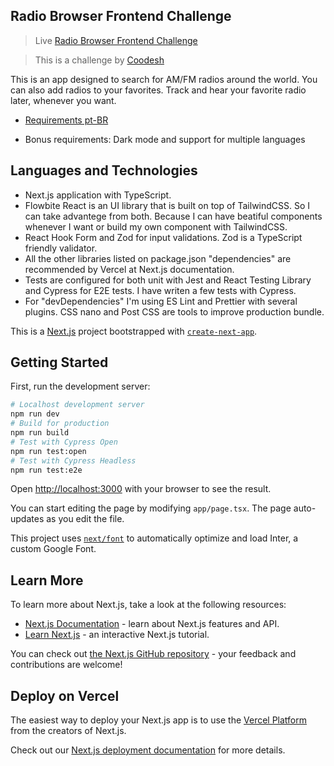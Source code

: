 ## Radio Browser Frontend Challenge

>  Live [Radio Browser Frontend Challenge](https://frontend-radio-browser-hugo-leonardo.vercel.app)

>  This is a challenge by [Coodesh](https://coodesh.com/)

This is an app designed to search for AM/FM radios around the world. You can also add radios to your favorites. Track and hear your favorite radio later, whenever you want.

- [Requirements pt-BR](https://github.com/hugoleonardodev/hugo-radio-browser?tab=readme-ov-file#obrigat%C3%B3rios)

- Bonus requirements: Dark mode and support for multiple languages

## Languages and Technologies

- Next.js application with TypeScript.
- Flowbite React is an UI library that is built on top of TailwindCSS. So I can take advantege from both. Because I can have beatiful components whenever I want or build my own component with TailwindCSS.
- React Hook Form and Zod for input validations. Zod is a TypeScript friendly validator.
- All the other libraries listed on package.json "dependencies" are recommended by Vercel at Next.js documentation.
- Tests are configured for both unit with Jest and React Testing Library and Cypress for E2E tests. I have writen a few tests with Cypress.
- For "devDependencies" I'm using ES Lint and Prettier with several plugins. CSS nano and Post CSS are tools to improve production bundle.

This is a [Next.js](https://nextjs.org/) project bootstrapped with [`create-next-app`](https://github.com/vercel/next.js/tree/canary/packages/create-next-app).

## Getting Started

First, run the development server:

```bash
# Localhost development server
npm run dev
# Build for production
npm run build
# Test with Cypress Open
npm run test:open
# Test with Cypress Headless
npm run test:e2e

```

Open [http://localhost:3000](http://localhost:3000) with your browser to see the result.

You can start editing the page by modifying `app/page.tsx`. The page auto-updates as you edit the file.

This project uses [`next/font`](https://nextjs.org/docs/basic-features/font-optimization) to automatically optimize and load Inter, a custom Google Font.

## Learn More

To learn more about Next.js, take a look at the following resources:

- [Next.js Documentation](https://nextjs.org/docs) - learn about Next.js features and API.
- [Learn Next.js](https://nextjs.org/learn) - an interactive Next.js tutorial.

You can check out [the Next.js GitHub repository](https://github.com/vercel/next.js/) - your feedback and contributions are welcome!

## Deploy on Vercel

The easiest way to deploy your Next.js app is to use the [Vercel Platform](https://vercel.com/new?utm_medium=default-template&filter=next.js&utm_source=create-next-app&utm_campaign=create-next-app-readme) from the creators of Next.js.

Check out our [Next.js deployment documentation](https://nextjs.org/docs/deployment) for more details.
